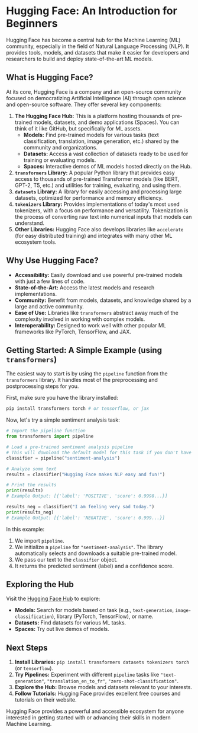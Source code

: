 # Hugging Face: An Introduction for Beginners

Hugging Face has become a central hub for the Machine Learning (ML) community, especially in the field of Natural Language Processing (NLP). It provides tools, models, and datasets that make it easier for developers and researchers to build and deploy state-of-the-art ML models.

## What is Hugging Face?

At its core, Hugging Face is a company and an open-source community focused on democratizing Artificial Intelligence (AI) through open science and open-source software. They offer several key components:

1.  **The Hugging Face Hub:** This is a platform hosting thousands of pre-trained models, datasets, and demo applications (Spaces). You can think of it like GitHub, but specifically for ML assets.
    *   **Models:** Find pre-trained models for various tasks (text classification, translation, image generation, etc.) shared by the community and organizations.
    *   **Datasets:** Access a vast collection of datasets ready to be used for training or evaluating models.
    *   **Spaces:** Interactive demos of ML models hosted directly on the Hub.
2.  **`transformers` Library:** A popular Python library that provides easy access to thousands of pre-trained Transformer models (like BERT, GPT-2, T5, etc.) and utilities for training, evaluating, and using them.
3.  **`datasets` Library:** A library for easily accessing and processing large datasets, optimized for performance and memory efficiency.
4.  **`tokenizers` Library:** Provides implementations of today's most used tokenizers, with a focus on performance and versatility. Tokenization is the process of converting raw text into numerical inputs that models can understand.
5.  **Other Libraries:** Hugging Face also develops libraries like `accelerate` (for easy distributed training) and integrates with many other ML ecosystem tools.

## Why Use Hugging Face?

*   **Accessibility:** Easily download and use powerful pre-trained models with just a few lines of code.
*   **State-of-the-Art:** Access the latest models and research implementations.
*   **Community:** Benefit from models, datasets, and knowledge shared by a large and active community.
*   **Ease of Use:** Libraries like `transformers` abstract away much of the complexity involved in working with complex models.
*   **Interoperability:** Designed to work well with other popular ML frameworks like PyTorch, TensorFlow, and JAX.

## Getting Started: A Simple Example (using `transformers`)

The easiest way to start is by using the `pipeline` function from the `transformers` library. It handles most of the preprocessing and postprocessing steps for you.

First, make sure you have the library installed:

```bash
pip install transformers torch # or tensorflow, or jax
```

Now, let's try a simple sentiment analysis task:

```python
# Import the pipeline function
from transformers import pipeline

# Load a pre-trained sentiment analysis pipeline
# This will download the default model for this task if you don't have it yet
classifier = pipeline("sentiment-analysis")

# Analyze some text
results = classifier("Hugging Face makes NLP easy and fun!")

# Print the results
print(results)
# Example Output: [{'label': 'POSITIVE', 'score': 0.9998...}]

results_neg = classifier("I am feeling very sad today.")
print(results_neg)
# Example Output: [{'label': 'NEGATIVE', 'score': 0.999...}]
```

In this example:

1.  We import `pipeline`.
2.  We initialize a `pipeline` for `"sentiment-analysis"`. The library automatically selects and downloads a suitable pre-trained model.
3.  We pass our text to the `classifier` object.
4.  It returns the predicted sentiment (label) and a confidence score.

## Exploring the Hub

Visit the [Hugging Face Hub](https://huggingface.co/) to explore:

*   **Models:** Search for models based on task (e.g., `text-generation`, `image-classification`), library (PyTorch, TensorFlow), or name.
*   **Datasets:** Find datasets for various ML tasks.
*   **Spaces:** Try out live demos of models.

## Next Steps

1.  **Install Libraries:** `pip install transformers datasets tokenizers torch` (or `tensorflow`).
2.  **Try Pipelines:** Experiment with different `pipeline` tasks like `"text-generation"`, `"translation_en_to_fr"`, `"zero-shot-classification"`.
3.  **Explore the Hub:** Browse models and datasets relevant to your interests.
4.  **Follow Tutorials:** Hugging Face provides excellent free courses and tutorials on their website.

Hugging Face provides a powerful and accessible ecosystem for anyone interested in getting started with or advancing their skills in modern Machine Learning.